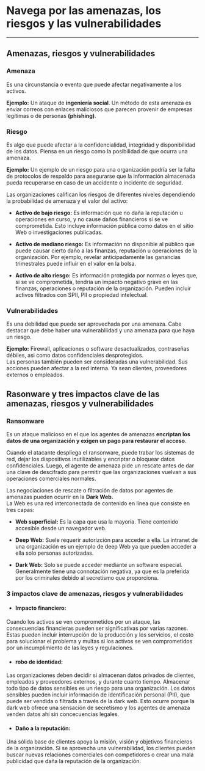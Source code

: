 # Navega por las amenazas, los riesgos y las vulnerabilidades
---

## Amenazas, riesgos y vulnerabilidades

### Amenaza
Es una circunstancia o evento que puede afectar negativamente a los activos.

**Ejemplo:** Un ataque de **ingeniería social**. Un método de esta amenaza es enviar correos con enlaces maliciosos que parecen provenir de empresas legítimas o de personas **(phishing)**.



### Riesgo
Es algo que puede afectar a la confidencialidad, integridad y disponibilidad de los datos. Piensa en un riesgo como la posibilidad de que ocurra una amenaza.

**Ejemplo:** Un ejemplo de un riesgo para una organización podría ser la falta de protocolos de respaldo para asegurarse que la información almacenada pueda recuperarse en caso de un accidente o incidente de seguridad.

Las organizaciones califican los riesgos de diferentes niveles dependiendo la probabilidad de amenaza y el valor del activo:

- **Activo de bajo riesgo:** Es información que no daña la reputación u operaciones en curso, y no cause daños financieros si se ve comprometida. Esto incluye información pública como datos en el sitio Web o investigaciones publicadas.

- **Activo de mediano riesgo:** Es información no disponible al público que puede causar cierto daño a las finanzas, reputación u operaciones de la organización. Por ejemplo, revelar anticipadamente las ganancias trimestrales puede influir en el valor en la bolsa.

- **Activo de alto riesgo:** Es información protegida por normas o leyes que, si se ve comprometida, tendría un impacto negativo grave en las finanzas, operaciones o reputación de la organización. Pueden incluir activos filtrados con SPII, PII o propiedad intelectual.



### Vulnerabilidades
Es una debilidad que puede ser aprovechada por una amenaza. Cabe destacar que debe haber una vulnerabilidad y una amenaza para que haya un riesgo.

**Ejemplo:** Firewall, aplicaciones o software desactualizados, contraseñas débiles, asi como datos confidenciales desprotegidos.  
Las personas también pueden ser consideradas una vulnerabilidad. Sus acciones pueden afectar a la red interna. Ya sean clientes, proveedores externos o empleados.



## Rasonware y tres impactos clave de las amenazas, riesgos y vulnerabilidades

### Ransonware
Es un ataque malicioso en el que los agentes de amenazas **encriptan los datos de una organización y exigen un pago para restaurar el acceso**.  

Cuando el atacante despliega el ransonware, puede trabar los sistemas de red, dejar los dispositivos inutilizables y encriptar o bloquear datos confidenciales. 
Luego, el agente de amenaza pide un rescate antes de dar una clave de descifrado para permitir que las organizaciones vuelvan a sus operaciones comerciales normales. 

Las negociaciones de rescate o filtración de datos por agentes de amenazas pueden ocurrir en la **Dark Web.**  
La Web es una red interconectada de contenido en línea que consiste en tres capas:

- **Web superficial:** Es la capa que usa la mayoría. Tiene contenido accesible desde un navegador web.

- **Deep Web:** Suele requerir autorizción para acceder a ella. La intranet de una organización es un ejemplo de deep Web ya que pueden acceder a ella solo personas autorizadas.

- **Dark Web:** Solo se puede acceder mediante un software especial. Generalmente tiene una connotación negativa, ya que es la preferida por los criminales debido al secretismo que proporciona.


### 3 impactos clave de amenazas, riesgos y vulnerabilidades

- #### Impacto financiero:
 Cuando los activos se ven comprometidos por un ataque, las consecuencias financieras pueden ser significativas por varias razones. Estas pueden incluir interrupción de la producción y los servicios, el costo para solucionar el problema y multas si los activos se ven comprometidos por un incumplimiento de las leyes y regulaciones.

- #### robo de identidad:
 Las organizaciones deben decidir si almacenan datos privados de clientes, empleados y proveedores externos, y durante cuanto tiempo. Almacenar todo tipo de datos sensibles es un riesgo para una organización. Los datos sensibles pueden incluir información de identificación personal (PII), que puede ser vendida o filtrada a través de la dark web. Esto ocurre porque la dark web ofrece una sensación de secretismo y los agentes de amenaza venden datos ahí sin concecuencias legales.

- #### Daño a la reputación:
 Una sólida base de clientes apoya la misión, visión y objetivos financieros de la organización. Si se aprovecha una vulnerabilidad, los clientes pueden buscar nuevas relaciones comerciales con competidores o crear una mala publicidad que daña la reputación de la organización.


